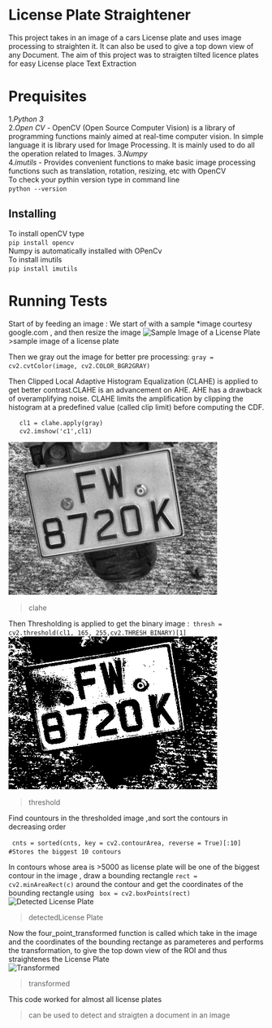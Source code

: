 # License Plate Straightener
This project takes in an image of a cars License plate and uses image processing to straighten it. It can also be used to give a top down view of any Document.
The aim of this project was to straigten tilted licence plates for easy License place Text Extraction


# Prequisites
1.*Python 3*  
2.*Open CV* - OpenCV (Open Source Computer Vision) is a library of programming functions mainly aimed at real-time computer vision. In simple language it is library used for Image Processing. It is mainly used to do all the operation related to Images.
3.*Numpy*  
4.*imutils* -  Provides convenient functions to make basic image processing functions such as translation, rotation, resizing, etc with OpenCV  
To check your pythin version  type in command line  
 ```python --version```  
## Installing
 To install openCV type  
 ```pip install opencv```  
 Numpy is automatically installed with OPenCv  
  To install imutils  
 ```pip install imutils```  

# Running Tests

Start of by feeding an image : We start of with a sample *image courtesy google.com , and then resize the image
![Sample Image of a License Plate](https://github.com/ShakirKhurshid/Transformer/blob/master/Sample_Pictures/Test/11.jpg) >sample image of a license plate

Then we gray out the image for better pre processing:
```gray = cv2.cvtColor(image, cv2.COLOR_BGR2GRAY) ```

Then Clipped Local Adaptive Histogram Equalization (CLAHE) is applied to get better contrast.CLAHE is an advancement on AHE. AHE has a drawback of overamplifying noise. CLAHE limits the amplification by clipping the histogram at a predefined value (called clip limit) before computing the CDF.  

```clahe = cv2.createCLAHE(clipLimit=2.0, tileGridSize=(8,8))  
   cl1 = clahe.apply(gray) 
   cv2.imshow('c1',cl1)
```
![Clahe](https://github.com/ShakirKhurshid/Transformer/blob/master/Sample_Pictures/Test/CLAHE.jpg)  
>clahe 

Then Thresholding is applied to get the binary image :``` thresh = cv2.threshold(cl1, 165, 255,cv2.THRESH_BINARY)[1]```
![Threshold](https://github.com/ShakirKhurshid/Transformer/blob/master/Sample_Pictures/Test/Threshold.jpg)  
>threshold

Find countours in the thresholded image ,and sort the contours in decreasing order  

``` cnts = sorted(cnts, key = cv2.contourArea, reverse = True)[:10] #Stores the biggest 10 contours```  

In contours whose area is >5000 as license plate will be one of the biggest contour in the image , draw a bounding rectangle ```rect = cv2.minAreaRect(c)``` around the contour and get  the coordinates of the bounding rectangle using ``` box = cv2.boxPoints(rect)```  
![Detected License Plate](https://github.com/ShakirKhurshid/Transformer/blob/master/Sample_Pictures/Test/Detected.PNG)  
>detectedLicense Plate

Now the four_point_transformed function is called which take in the image and the coordinates of the bounding rectange as parameteres and performs the transformation, to give the top down view of the ROI and thus straightenes the License Plate  
![Transformed](https://github.com/ShakirKhurshid/Transformer/blob/master/Sample_Pictures/Test/Transformed.jpg)  
>transformed  

This code worked for almost all license plates 
>can be used to detect and straigten a document in an image










